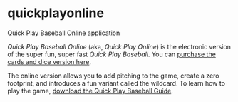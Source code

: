 # quickplayonline
Quick Play Baseball Online application

_Quick Play Baseball Online_ (aka, _Quick Play Online_) is the electronic version of the super fun, super fast _Quick Play Baseball_. You can [purchase the cards and dice version here](https://payhip.com/OnBaseBaseball/collection/quick-play-baseball).

The online version allows you to add pitching to the game, create a zero footprint, and introduces a fun variant called the wildcard. To learn how to play the game, [download the Quick Play Baseball Guide](https://github.com/brianhaferkamp/quickplayonline/raw/main/Quick%20Play%20Baseball%20Guide.pdf).
